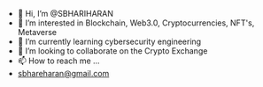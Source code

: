 - 👋 Hi, I’m @SBHARIHARAN
- 👀 I’m interested in Blockchain, Web3.0, Cryptocurrencies, NFT's, Metaverse
- 🌱 I’m currently learning cybersecurity engineering
- 💞️ I’m looking to collaborate on the Crypto Exchange
- 📫 How to reach me ...
- sbhareharan@gmail.com

<!---
SBHARIHARAN/SBHARIHARAN is a ✨ special ✨ repository because its `README.md` (this file) appears on your GitHub profile.
You can click the Preview link to take a look at your changes.
--->
